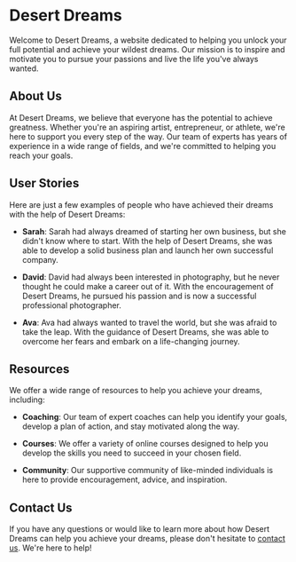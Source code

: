 <!--font:Lobster-->

# Desert Dreams

Welcome to Desert Dreams, a website dedicated to helping you unlock your full potential and achieve your wildest dreams. Our mission is to inspire and motivate you to pursue your passions and live the life you've always wanted.

## About Us

At Desert Dreams, we believe that everyone has the potential to achieve greatness. Whether you're an aspiring artist, entrepreneur, or athlete, we're here to support you every step of the way. Our team of experts has years of experience in a wide range of fields, and we're committed to helping you reach your goals.

## User Stories

Here are just a few examples of people who have achieved their dreams with the help of Desert Dreams:

- **Sarah**: Sarah had always dreamed of starting her own business, but she didn't know where to start. With the help of Desert Dreams, she was able to develop a solid business plan and launch her own successful company.

- **David**: David had always been interested in photography, but he never thought he could make a career out of it. With the encouragement of Desert Dreams, he pursued his passion and is now a successful professional photographer.

- **Ava**: Ava had always wanted to travel the world, but she was afraid to take the leap. With the guidance of Desert Dreams, she was able to overcome her fears and embark on a life-changing journey.

## Resources

We offer a wide range of resources to help you achieve your dreams, including:

- **Coaching**: Our team of expert coaches can help you identify your goals, develop a plan of action, and stay motivated along the way.

- **Courses**: We offer a variety of online courses designed to help you develop the skills you need to succeed in your chosen field.

- **Community**: Our supportive community of like-minded individuals is here to provide encouragement, advice, and inspiration.

## Contact Us

If you have any questions or would like to learn more about how Desert Dreams can help you achieve your dreams, please don't hesitate to [contact us](#contact). We're here to help!

<!--

Write me content for website with wallpaper which alt text is:

"A photograph of a desert landscape at sunset, with warm colors and long shadows."

The name/title of the page should not be 1:1 copy of the alt text but rather a real content of the website which is using this wallpaper.

- Use markdown format 
- Start with heading
- Heading should be short and concise
- The content should look like a real website 
- The website should not be about the wallpaper, wallpaper is just a related background
- Heading should be contain work "wallpaper" or "background"
- Include real sections like references, contact, user stories, etc. use things relevant to the page purpose.
- Feel free to use structure like headings, bullets, numbering, blockquotes, paragraphs, horizontal lines, etc.
- You can use formatting like bold or _italic_
- You can include UTF-8 emojis
- Links should be only #hash anchors (and you can refer to the document itself)
- Do not include images


---


# Desert Dreams Wallpaper

Welcome to Desert Dreams, a website dedicated to helping you achieve your wildest dreams. Our mission is to inspire and motivate you to pursue your passions and live the life you've always wanted.

## About Us

At Desert Dreams, we believe that everyone has the potential to achieve greatness. Whether you're an aspiring artist, entrepreneur, or athlete, we're here to support you every step of the way. Our team of experts has years of experience in a wide range of fields, and we're committed to helping you unlock your full potential.

## User Stories

Here are just a few examples of people who have achieved their dreams with the help of Desert Dreams:

- **Sarah**: Sarah had always dreamed of starting her own business, but she didn't know where to start. With the help of Desert Dreams, she was able to develop a solid business plan and launch her own successful company.

- **David**: David had always been interested in photography, but he never thought he could make a career out of it. With the encouragement of Desert Dreams, he pursued his passion and is now a successful professional photographer.

- **Ava**: Ava had always wanted to travel the world, but she was afraid to take the leap. With the guidance of Desert Dreams, she was able to overcome her fears and embark on a life-changing journey.

## Resources

We offer a wide range of resources to help you achieve your dreams, including:

- **Coaching**: Our team of expert coaches can help you identify your goals, develop a plan of action, and stay motivated along the way.

- **Courses**: We offer a variety of online courses designed to help you develop the skills you need to succeed in your chosen field.

- **Community**: Our supportive community of like-minded individuals is here to provide encouragement, advice, and inspiration.

## Contact Us

If you have any questions or would like to learn more about how Desert Dreams can help you achieve your dreams, please don't hesitate to [contact us](#contact). We're here to help!


---


Heading should not include word "wallpaper". The website should not be about the wallpaper itself, wallpaper is just a related background, rewrite whole content.


---


# Achieve Your Dreams with Desert Dreams

Welcome to Desert Dreams, a website dedicated to helping you unlock your full potential and achieve your wildest dreams. Our mission is to inspire and motivate you to pursue your passions and live the life you've always wanted.

## About Us

At Desert Dreams, we believe that everyone has the potential to achieve greatness. Whether you're an aspiring artist, entrepreneur, or athlete, we're here to support you every step of the way. Our team of experts has years of experience in a wide range of fields, and we're committed to helping you reach your goals.

## User Stories

Here are just a few examples of people who have achieved their dreams with the help of Desert Dreams:

- **Sarah**: Sarah had always dreamed of starting her own business, but she didn't know where to start. With the help of Desert Dreams, she was able to develop a solid business plan and launch her own successful company.

- **David**: David had always been interested in photography, but he never thought he could make a career out of it. With the encouragement of Desert Dreams, he pursued his passion and is now a successful professional photographer.

- **Ava**: Ava had always wanted to travel the world, but she was afraid to take the leap. With the guidance of Desert Dreams, she was able to overcome her fears and embark on a life-changing journey.

## Resources

We offer a wide range of resources to help you achieve your dreams, including:

- **Coaching**: Our team of expert coaches can help you identify your goals, develop a plan of action, and stay motivated along the way.

- **Courses**: We offer a variety of online courses designed to help you develop the skills you need to succeed in your chosen field.

- **Community**: Our supportive community of like-minded individuals is here to provide encouragement, advice, and inspiration.

## Contact Us

If you have any questions or would like to learn more about how Desert Dreams can help you achieve your dreams, please don't hesitate to [contact us](#contact). We're here to help!

-->
